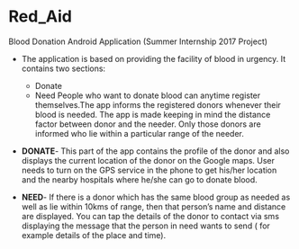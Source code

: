 # Red_Aid
Blood Donation Android Application (Summer Internship 2017 Project)

* The application is based on providing the facility of blood in urgency. It contains two
  sections:
  * Donate
  * Need
  People who want to donate blood can anytime register themselves.The app informs the
	registered donors whenever their blood is needed. The app is made keeping in mind the
	distance factor between donor and the needer. Only those donors are informed who lie
	within a particular range of the needer.
  
* **DONATE**- This part of the app contains the profile of the donor and also displays the
  current location of the donor on the Google maps. User needs to turn on the GPS service
  in the phone to get his/her location and the nearby hospitals where he/she can go to 
  donate blood.
  
* **NEED**- If there is a donor which has the same blood group as needed as well as lie within
  10kms of range, then that person’s name and distance are displayed. You can tap the details
  of the donor to contact via sms displaying the message that the person in need wants to send
  ( for example details of the place and time).
  
